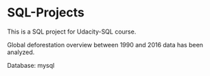 # SQL-Projects

This is a SQL project for Udacity-SQL course.

Global deforestation overview between 1990 and 2016 data has been analyzed.

Database: mysql
